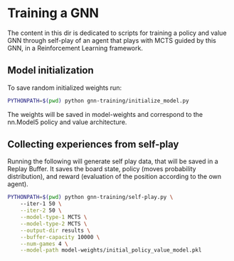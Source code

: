 # Training a GNN

The content in this dir is dedicated to scripts for training a policy and value GNN through self-play of an agent that plays with MCTS guided by this GNN, in a Reinforcement Learning framework. 


## Model initialization

To save random initialized weights run:
```sh
PYTHONPATH=$(pwd) python gnn-training/initialize_model.py
```
The weights will be saved in model-weights and correspond to the nn.Model5 policy and value architecture.


## Collecting experiences from self-play

Running the following will generate self play data, that will be saved in a Replay Buffer. It saves the board state, policy (moves probability distribution), and reward (evaluation of the position according to the own agent).
```sh
PYTHONPATH=$(pwd) python gnn-training/self-play.py \       
    --iter-1 50 \
    --iter-2 50 \
    --model-type-1 MCTS \
    --model-type-2 MCTS \
    --output-dir results \
    --buffer-capacity 10000 \
    --num-games 4 \
    --model-path model-weights/initial_policy_value_model.pkl
```


